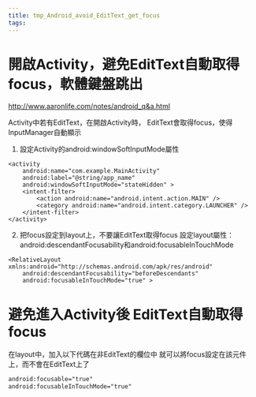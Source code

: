 ```yaml
---
title: tmp_Android_avoid_EditText_get_focus
tags:
---
```

開啟Activity，避免EditText自動取得focus，軟體鍵盤跳出
===
http://www.aaronlife.com/notes/android_q&a.html

Activity中若有EditText，在開啟Activity時，
EditText會取得focus，使得InputManager自動顯示

1. 設定Activity的android:windowSoftInputMode屬性
```
<activity
    android:name="com.example.MainActivity"
    android:label="@string/app_name"
    android:windowSoftInputMode="stateHidden" >
    <intent-filter>
        <action android:name="android.intent.action.MAIN" />
        <category android:name="android.intent.category.LAUNCHER" />
    </intent-filter>
</activity>
```

2. 把focus設定到layout上，不要讓EditText取得focus
    設定layout屬性：android:descendantFocusability和android:focusableInTouchMode
```
<RelativeLayout xmlns:android="http://schemas.android.com/apk/res/android"
    android:descendantFocusability="beforeDescendants"
    android:focusableInTouchMode="true" >
```

避免進入Activity後 EditText自動取得focus
===
在layout中，加入以下代碼在非EditText的欄位中
就可以將focus設定在該元件上，而不會在EditText上了

```xml
android:focusable="true"
android:focusableInTouchMode="true"
```
